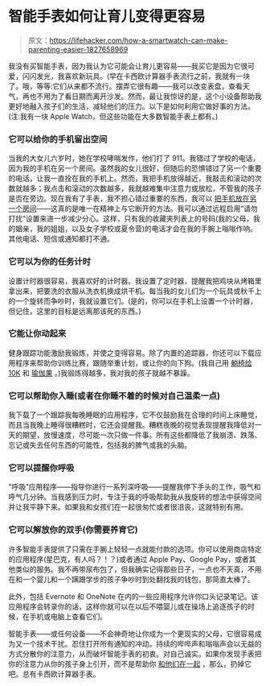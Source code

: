 # 智能手表如何让育儿变得更容易

> 原文：<https://lifehacker.com/how-a-smartwatch-can-make-parenting-easier-1827658969>

我没有买智能手表，因为我认为它可能会让育儿更容易——我买它是因为它很可爱，闪闪发光，我喜欢新玩具。(早在卡西欧计算器手表流行之前，我就有一块了。哦，等等:它们从来都不流行。摆弄它很有趣——我可以改变表盘，查看天气，再也不用为了看日期而离开沙发。然而，最让我惊讶的是，这个小设备帮助我更好地融入孩子们的生活，减轻他们的压力。以下是如何利用它做好事的方法。(注:我有一块 Apple Watch，但这些功能在大多数智能手表上都有。)



### **它可以给你的手机留出空间**

当我的大女儿六岁时，她在学校哮喘发作，他们打了 911。我错过了学校的电话，因为我的手机在另一个房间。虽然我的女儿很好，但随后的恐惧错过了另一个重要的电话，让我一直拴在我的手机上。然而，我把手机放得越近，我敲击和滚动的次数就越多；我点击和滚动的次数越多，我就越难集中注意力或放松，不管我的孩子是否在旁边。现在我有了手表，我不担心错过重要的东西，我可以 [把手机放在另一个房间](https://www.theatlantic.com/technology/archive/2017/08/a-sitting-phone-gathers-brain-dross/535476/)——这真的是唯一在精神上与它断开的方法。我可以通过远程启用“请勿打扰”设置来进一步减少分心。这样，只有我的收藏夹列表上的号码(我的父母，我的姻亲，我的姐姐，以及女子学校或夏令营)的电话才会在我的手腕上嗡嗡作响。其他电话、短信或通知都打不通。

### **它可以为你的任务计时**

设置计时器很容易，我喜欢好的计时器。我设置了定时器，提醒我把鸡块从烤箱里拿出来，把要洗的衣服从洗衣机换成烘干机。每当我的女儿们为一个玩具或秋千上的一个旋转而争吵时，我就设置它们。(是的，你可以在手机上设置一个计时器，但记住，这里的目标是远离那该死的东西。)

### **它能让你动起来**

健身跟踪功能激励我锻炼，并使之变得容易。除了内置的追踪器，你还可以下载应用程序来帮助你训练比赛，跟随举重计划，或让你的向下狗。(我自己用 [躺椅给 10K](https://itunes.apple.com/us/app/10k-runner-couch-to-10k-run/id456591673?mt=8) 和 [瑜伽果](https://itunes.apple.com/us/app/yogaglo-yoga-and-meditation/id1023475268?mt=8) 。)我锻炼得越多，我对我的孩子就越不暴躁。

### **它可以帮助你入睡(或者在你睡不着的时候对自己温柔一点)**

我下载了一个跟踪我每晚睡眠的应用程序，它不仅鼓励我在合理的时间上床睡觉，而且当我晚上睡得很糟糕时，它还会提醒我。糟糕夜晚的视觉表现提醒我降低对一天的期望，放慢速度，尽可能一次只做一件事。所有这些都降低了我崩溃、跌落、忘记或失去任何东西的可能性，包括我的脾气或我的头脑。

### **它可以提醒你呼吸**

“呼吸”应用程序——指导你进行一系列深呼吸——提醒我停下手头的工作，吸气和呼气几分钟。当我感到压力时，专注于我的呼吸帮助我从我旋转的想法中获得空间并让我平静下来。如果我和女孩们在一起很匆忙或者很沮丧，这就特别有用。

### **它可以解放你的双手(你需要养育它)**

许多智能手表提供了只需在手腕上轻轻一点就能付款的选项。你可以使用商店特定的应用程序(星巴克，有人吗？！？)或者通过 Apple Pay、Google Pay，或者其他类似的服务。我不再带尿布包了，但我确实记得那些日子，一点也不天真，不用在和一个婴儿和一个蹒跚学步的孩子争吵时到处翻找我的钱包，那简直太棒了。

此外，包括 Evernote 和 OneNote 在内的一些应用程序允许你口头记录笔记。该应用程序会转录你的话，这样你就可以在以后不喂婴儿或在操场上追逐孩子的时候，在手机或电脑上查看它们。

智能手表——或任何设备——不会神奇地让你成为一个更现实的父母，它很容易成为又一个技术干扰。忍住打开所有通知的冲动。持续的哔哔声和嗡嗡声会以无益的方式分散你的注意力，从而破坏智能手表的初衷。对自己诚实。如果你发现手表把你的注意力从你的孩子身上引开，而不是帮助你 [和他们在一起](https://offspring.lifehacker.com/how-to-be-less-distracted-with-your-kids-1826969180) ，那么，扔掉它吧。总有卡西欧计算器手表。